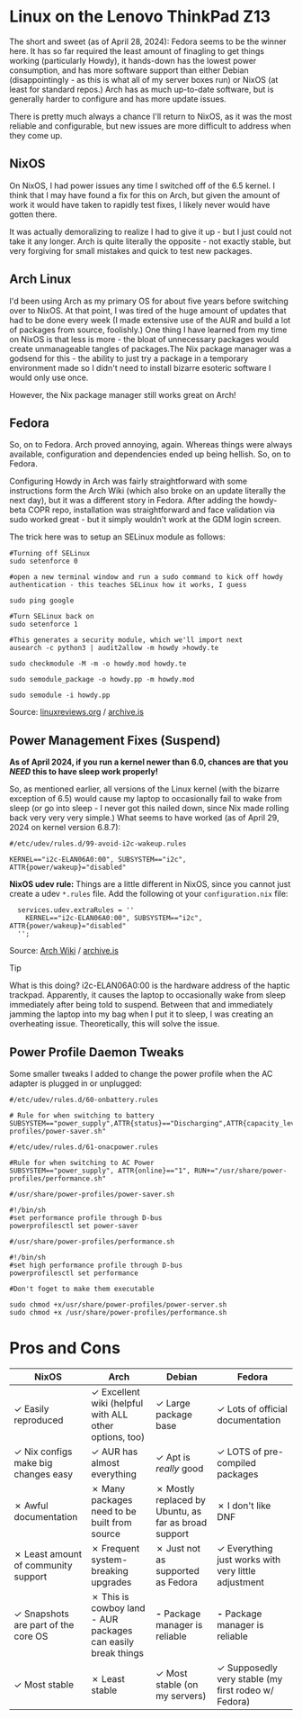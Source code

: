 # Linux on the Lenovo ThinkPad Z13

The short and sweet (as of April 28, 2024): Fedora seems to be the winner here. It has so far required the least amount of finagling to get things working (particularly Howdy), it hands-down has the lowest power consumption, and has more software support than either Debian (disappointingly - as this is what all of my server boxes run) or NixOS (at least for standard repos.) Arch has as much up-to-date software, but is generally harder to configure and has more update issues. 

There is pretty much always a chance I'll return to NixOS, as it was the most reliable and configurable, but new issues are more difficult to address when they come up.  

## NixOS

On NixOS, I had power issues any time I switched off of the 6.5 kernel. I think that I may have found a fix for this on Arch, but given the amount of work it would have taken to rapidly test fixes, I likely never would have gotten there.

It was actually demoralizing to realize I had to give it up - but I just could not take it any longer. Arch is quite literally the opposite - not exactly stable, but very forgiving for small mistakes and quick to test new packages. 

## Arch Linux

I'd been using Arch as my primary OS for about five years before switching over to NixOS. At that point, I was tired of the huge amount of updates that had to be done every week (I made extensive use of the AUR and build a lot of packages from source, foolishly.)  One thing I have learned from my time on NixOS is that less is more - the bloat of unnecessary packages would create unmanageable tangles of packages.The Nix package manager was a godsend for this - the ability to just try a package in a temporary environment made so I didn't need to install bizarre esoteric software I would only use once.   
  
However, the Nix package manager still works great on Arch!

## Fedora

So, on to Fedora. Arch proved annoying, again. Whereas things were  always available, configuration and dependencies ended up being hellish. So, on to Fedora. 

Configuring Howdy in Arch was fairly straightforward with some instructions form the Arch Wiki (which also broke on an update literally the next day), but it was a different story in Fedora. After adding the howdy-beta COPR repo, installation was straightforward and face validation via sudo worked great - but it simply wouldn't work at the GDM login screen.   
  
The trick here was to setup an SELinux module as follows:

```
#Turning off SELinux
sudo setenforce 0 

#open a new terminal window and run a sudo command to kick off howdy authentication - this teaches SELinux how it works, I guess

sudo ping google 

#Turn SELinux back on
sudo setenforce 1 

#This generates a security module, which we'll import next
ausearch -c python3 | audit2allow -m howdy >howdy.te 

sudo checkmodule -M -m -o howdy.mod howdy.te

sudo semodule_package -o howdy.pp -m howdy.mod

sudo semodule -i howdy.pp
```

Source:  [linuxreviews.org](https://linuxreviews.org/Howdy/SELinux) / [archive.is](https://archive.is/Kuv8L)

## Power Management Fixes (Suspend)

**As of April 2024, if you run a kernel newer than 6.0, chances are that you *NEED* this to have sleep work properly!**

So, as mentioned earlier, all versions of the Linux kernel (with the bizarre exception of 6.5) would cause my laptop to occasionally fail to wake from sleep (or go into sleep - I never got this nailed down, since Nix made rolling back very very very simple.)  What seems to have worked (as of April 29, 2024 on kernel version 6.8.7):

```
#/etc/udev/rules.d/99-avoid-i2c-wakeup.rules

KERNEL=="i2c-ELAN06A0:00", SUBSYSTEM=="i2c", ATTR{power/wakeup}="disabled"
```

**NixOS udev rule:** Things are a little different in NixOS, since you cannot just create a udev `*.rules` file. Add the following ot your `configuration.nix` file:

```
  services.udev.extraRules = ''
    KERNEL=="i2c-ELAN06A0:00", SUBSYSTEM=="i2c", ATTR{power/wakeup}="disabled"
  '';
```

Source: [Arch Wiki](https://wiki.archlinux.org/title/Power_management/Suspend_and_hibernate#Instantaneous_wakeups_from_suspend) / [archive.is](https://archive.is/Rup9g)

>[!TIP]
>What is this doing?
>i2c-ELAN06A0:00 is the hardware address of the haptic trackpad. Apparently, it causes the laptop to occasionally wake from sleep immediately after being told to suspend. Between that and immediately jamming the laptop into my bag when I put it to sleep, I was creating an overheating issue. Theoretically, this will solve the issue.


## Power Profile Daemon Tweaks

Some smaller tweaks I added to change the power profile when the AC adapter is plugged in or unplugged:

```
#/etc/udev/rules.d/60-onbattery.rules  

# Rule for when switching to battery
SUBSYSTEM=="power_supply",ATTR{status}=="Discharging",ATTR{capacity_level}=="Normal",RUN+="/usr/share/power-profiles/power-saver.sh" 
```

```
#/etc/udev/rules.d/61-onacpower.rules  

#Rule for when switching to AC Power 
SUBSYSTEM=="power_supply", ATTR{online}=="1", RUN+="/usr/share/power-profiles/performance.sh"  
```

```
#/usr/share/power-profiles/power-saver.sh 

#!/bin/sh 
#set performance profile through D-bus  
powerprofilesctl set power-saver  
```

```
#/usr/share/power-profiles/performance.sh  

#!/bin/sh 
#set high performance profile through D-bus  
powerprofilesctl set performance 
```

```
#Don't foget to make them executable 

sudo chmod +x/usr/share/power-profiles/power-server.sh 
sudo chmod +x /usr/share/power-profiles/performance.sh
```

# Pros and Cons

| NixOS | Arch | Debian | Fedora |
|------|------|------|------|
|✓ Easily reproduced |✓ Excellent wiki (helpful with ALL other options, too) |✓ Large package base |✓ Lots of official documentation|
|✓ Nix configs make big changes easy |✓ AUR has almost everything|✓ Apt is *really* good|✓ LOTS of pre-compiled packages|
|✗ Awful documentation|✗ Many packages need to be built from source|✗ Mostly replaced by Ubuntu, as far as broad support |✗ I don't like DNF|
|✗ Least amount of community support |✗ Frequent system-breaking upgrades|✗ Just not as supported as Fedora|✓ Everything just works with very little adjustment|
|✓ Snapshots are part of the core OS |✗ This is cowboy land - AUR packages can easily break things|**-** Package manager is reliable |**-** Package manager is reliable |
|✓ Most stable|✗ Least stable |✓ Most stable (on my servers)|✓ Supposedly very stable (my first rodeo w/ Fedora)|
